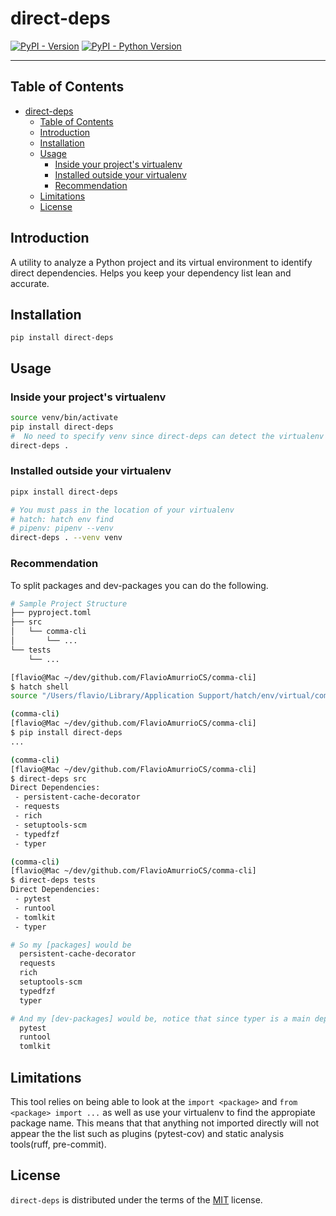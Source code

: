 # direct-deps

[![PyPI - Version](https://img.shields.io/pypi/v/direct-deps.svg)](https://pypi.org/project/direct-deps)
[![PyPI - Python Version](https://img.shields.io/pypi/pyversions/direct-deps.svg)](https://pypi.org/project/direct-deps)

-----

## Table of Contents

- [direct-deps](#direct-deps)
  - [Table of Contents](#table-of-contents)
  - [Introduction](#introduction)
  - [Installation](#installation)
  - [Usage](#usage)
    - [Inside your project's virtualenv](#inside-your-projects-virtualenv)
    - [Installed outside your virtualenv](#installed-outside-your-virtualenv)
    - [Recommendation](#recommendation)
  - [Limitations](#limitations)
  - [License](#license)

## Introduction
A utility to analyze a Python project and its virtual environment to identify direct dependencies. Helps you keep your dependency list lean and accurate.

## Installation

```console
pip install direct-deps
```

## Usage

### Inside your project's virtualenv
```bash
source venv/bin/activate
pip install direct-deps
#  No need to specify venv since direct-deps can detect the virtualenv if installed in it.
direct-deps .
```

### Installed outside your virtualenv
```bash
pipx install direct-deps

# You must pass in the location of your virtualenv
# hatch: hatch env find
# pipenv: pipenv --venv
direct-deps . --venv venv
```

### Recommendation
To split packages and dev-packages you can do the following.

```bash
# Sample Project Structure
├── pyproject.toml
├── src
│   └── comma-cli
│       └── ...
└── tests
    └── ...
```

```bash
[flavio@Mac ~/dev/github.com/FlavioAmurrioCS/comma-cli]
$ hatch shell
source "/Users/flavio/Library/Application Support/hatch/env/virtual/comma-cli/NLCv5VCj/comma-cli/bin/activate"

(comma-cli)
[flavio@Mac ~/dev/github.com/FlavioAmurrioCS/comma-cli]
$ pip install direct-deps
...

(comma-cli)
[flavio@Mac ~/dev/github.com/FlavioAmurrioCS/comma-cli]
$ direct-deps src
Direct Dependencies:
 - persistent-cache-decorator
 - requests
 - rich
 - setuptools-scm
 - typedfzf
 - typer

(comma-cli)
[flavio@Mac ~/dev/github.com/FlavioAmurrioCS/comma-cli]
$ direct-deps tests
Direct Dependencies:
 - pytest
 - runtool
 - tomlkit
 - typer

# So my [packages] would be
  persistent-cache-decorator
  requests
  rich
  setuptools-scm
  typedfzf
  typer

# And my [dev-packages] would be, notice that since typer is a main dependency, there is no need to list it in this section.
  pytest
  runtool
  tomlkit
```

## Limitations
This tool relies on being able to look at the `import <package>` and `from <package> import ...` as
well as use your virtualenv to find the appropiate package name. This means that that anything
not imported directly will not appear the the list such as plugins (pytest-cov) and static analysis tools(ruff, pre-commit).

## License

`direct-deps` is distributed under the terms of the [MIT](https://spdx.org/licenses/MIT.html) license.

